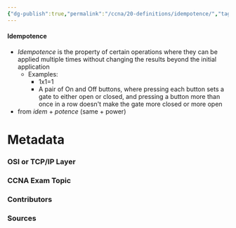 ```yaml
---
{"dg-publish":true,"permalink":"/ccna/20-definitions/idempotence/","tags":["defs_ccna"],"created":"2023-11-05T10:55:11.000-08:00","updated":"2023-11-08T13:58:31.553-08:00"}
---
```


#### Idempotence
- *Idempotence* is the property of certain operations where they can be applied multiple times without changing the results beyond the initial application
	- Examples:
		- 1x1=1
		- A pair of On and Off buttons, where pressing each button sets a gate to either open or closed, and pressing a button more than once in a row doesn't make the gate more closed or more open
- from *idem* + *potence* (same + power)




# Metadata
### OSI or TCP/IP Layer

### CCNA Exam Topic

### Contributors

### Sources


